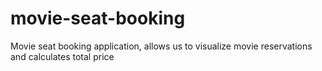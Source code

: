 # movie-seat-booking
Movie seat booking application, allows us to visualize movie reservations and calculates total price
